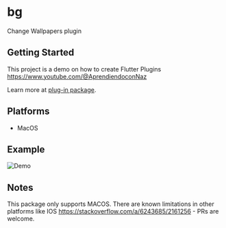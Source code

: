 # bg

Change Wallpapers plugin

## Getting Started

This project is a demo on how to create Flutter Plugins https://www.youtube.com/@AprendiendoconNaz

Learn more at [plug-in package](https://flutter.dev/developing-packages/).

## Platforms
- MacOS

## Example

![Demo](https://user-images.githubusercontent.com/1899538/226887038-07bd7818-327a-41df-a62f-ad7220499971.png)

## Notes

This package only supports MACOS. There are known limitations in other platforms like IOS https://stackoverflow.com/a/6243685/2161256 - PRs are welcome.
